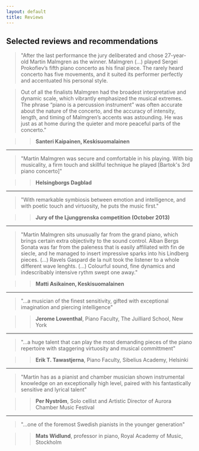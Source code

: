 ```yaml
---
layout: default
title: Reviews
---
```


## Selected reviews and recommendations
 
> "After the last performance the jury deliberated and chose 27-year-old Martin Malmgren as the winner. Malmgren (...) played Sergei Prokofiev’s fifth piano concerto as his final piece. The rarely heard concerto has five movements, and it suited its performer perfectly and accentuated his personal style.

> Out of all the finalists Malmgren had the broadest interpretative and dynamic scale, which vibrantly emphasized the musical extremes. The phrase “piano is a percussion instrument” was often accurate about the nature of the concerto, and the accuracy of intensity, length, and timing of Malmgren’s accents was astounding. He was just as at home during the quieter and more peaceful parts of the concerto."

>>__Santeri Kaipainen, Keskisuomalainen__


---
 
 
 
> "Martin Malmgren was secure and comfortable in his playing. With big musicality, a firm touch and skillful technique he played [Bartok's 3rd piano concerto]" 

>> __Helsingborgs Dagblad__

--- 
 
> "With remarkable symbiosis between emotion and intelligence, and with poetic touch and virtuosity, he puts the music first." 

>> __Jury of the Ljunggrenska competition (October 2013)__
 
--- 

> "Martin Malmgren sits unusually far from the grand piano, which brings certain extra objectivity to the sound control. Alban Bergs Sonata was far from the paleness that is easily affiliated with fin de siecle, and he managed to insert impressive sparks into his Lindberg pieces. (...) Ravels Gaspard de la nuit took the listener to a whole different wave lenghts. (...) Colourful sound, fine dynamics and indescribably intensive rythm swept one away."

>> __Matti Asikainen, Keskisuomalainen__

---
 
> "...a musician of the finest sensitivity, gifted with exceptional imagination and piercing intelligence" 

>> __Jerome Lowenthal__, Piano Faculty, The Juilliard School, New York

---
 
> "...a huge talent that can play the most demanding pieces of the piano repertoire with staggering virtuosity and musical committment" 

>> __Erik T. Tawastjerna__, Piano Faculty, Sibelius Academy, Helsinki
 
---

> "Martin has as a pianist and chamber musician shown instrumental knowledge on an exceptionally high level, paired with his fantastically
    sensitive and lyrical talent" 

>> __Per Nyström__, Solo cellist and Artistic Director of Aurora Chamber Music Festival

---
 
>"...one of the foremost Swedish pianists in the younger generation" 

>> __Mats Widlund__, professor in piano, Royal Academy of Music, Stockholm

